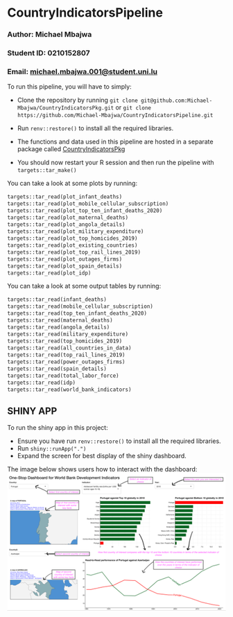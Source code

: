 # CountryIndicatorsPipeline

### Author: **Michael Mbajwa**

### Student ID: **0210152807**

### Email: **michael.mbajwa.001@student.uni.lu**


To run this pipeline, you will have to simply:

- Clone the repository by running ```git clone git@github.com:Michael-Mbajwa/CountryIndicatorsPkg.git``` or ```git clone https://github.com/Michael-Mbajwa/CountryIndicatorsPipeline.git```
- Run ```renv::restore()``` to install all the required libraries.

- The functions and data used in this pipeline are hosted in a separate package called [CountryIndicatorsPkg](https://github.com/Michael-Mbajwa/CountryIndicatorsPkg)

- You should now restart your R session and then run the pipeline with ```targets::tar_make()```


You can take a look at some plots by running:
```targets::tar_read(plot_physicians_per_thousand)
targets::tar_read(plot_infant_deaths)
targets::tar_read(plot_mobile_cellular_subscription)
targets::tar_read(plot_top_ten_infant_deaths_2020)
targets::tar_read(plot_maternal_deaths)
targets::tar_read(plot_angola_details)
targets::tar_read(plot_military_expenditure)
targets::tar_read(plot_top_homicides_2019)
targets::tar_read(plot_existing_countries)
targets::tar_read(plot_top_rail_lines_2019)
targets::tar_read(plot_outages_firms)
targets::tar_read(plot_spain_details)
targets::tar_read(plot_idp)
```
You can take a look at some output tables by running:
```targets::tar_read(physicians_per_thousand)
targets::tar_read(infant_deaths)
targets::tar_read(mobile_cellular_subscription)
targets::tar_read(top_ten_infant_deaths_2020)
targets::tar_read(maternal_deaths)
targets::tar_read(angola_details)
targets::tar_read(military_expenditure)
targets::tar_read(top_homicides_2019)
targets::tar_read(all_countries_in_data)
targets::tar_read(top_rail_lines_2019)
targets::tar_read(power_outages_firms)
targets::tar_read(spain_details)
targets::tar_read(total_labor_force)
targets::tar_read(idp)
targets::tar_read(world_bank_indicators)
```

## SHINY APP

To run the shiny app in this project:

- Ensure you have run ```renv::restore()``` to install all the required libraries.
- Run ```shiny::runApp(".")```
- Expand the screen for best display of the shiny dashboard.

The image below shows users how to interact with the dashboard:
![Helper Image for Shiny Dashboard](Images/MainHelperImage.png)